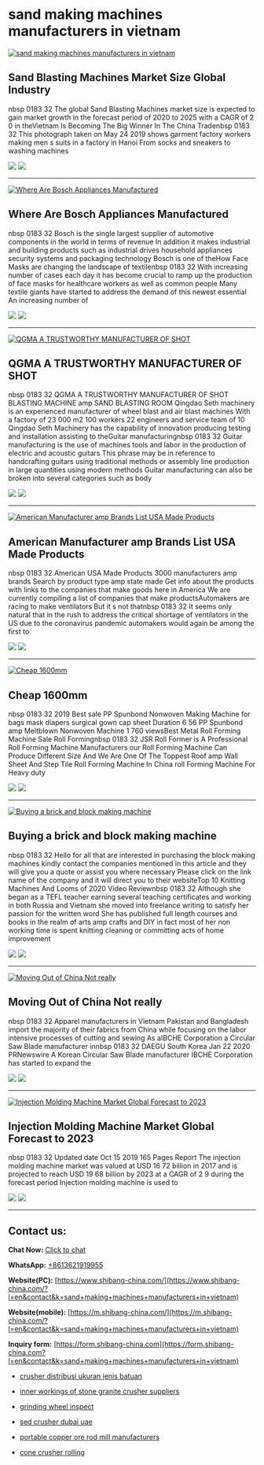 # sand making machines manufacturers in vietnam

<a href="https://swt.shibang-china.com/?l=en&img&k=sand+making+machines+manufacturers+in+vietnam" target="_blank">![sand making machines manufacturers in vietnam](http://static.shibang-china.com/all-800x300/484.jpg)</a>

## Sand Blasting Machines Market Size Global Industry
nbsp 0183 32 The global Sand Blasting Machines market size is expected to gain market growth in the forecast period of 2020 to 2025 with a CAGR of 2 0 in theVietnam Is Becoming The Big Winner In The China Tradenbsp 0183 32 This photograph taken on May 24 2019 shows garment factory workers making men s suits in a factory in Hanoi From socks and sneakers to washing machines


<a href="https://whatsapp.shibangsoft.com/WhatsApp.php" target="_blank" title="WhatsApp">![](http://static.shibang-china.com/icon/whatsapp.png)</a> <a href="https://swt.shibang-china.com/?l=en&icon&k=sand+making+machines+manufacturers+in+vietnam" target="_blank">![](http://static.shibang-china.com/icon/chat-en.png)</a>

---

<a href="https://swt.shibang-china.com/?l=en&img&k=sand+making+machines+manufacturers+in+vietnam" target="_blank">![Where Are Bosch Appliances Manufactured](http://static.shibang-china.com/all-800x300/1112.jpg)</a>

## Where Are Bosch Appliances Manufactured
nbsp 0183 32 Bosch is the single largest supplier of automotive components in the world in terms of revenue In addition it makes industrial and building products such as industrial drives household appliances security systems and packaging technology Bosch is one of theHow Face Masks are changing the landscape of textilenbsp 0183 32 With increasing number of cases each day it has become crucial to ramp up the production of face masks for healthcare workers as well as common people Many textile giants have started to address the demand of this newest essential An increasing number of


<a href="https://whatsapp.shibangsoft.com/WhatsApp.php" target="_blank" title="WhatsApp">![](http://static.shibang-china.com/icon/whatsapp.png)</a> <a href="https://swt.shibang-china.com/?l=en&icon&k=sand+making+machines+manufacturers+in+vietnam" target="_blank">![](http://static.shibang-china.com/icon/chat-en.png)</a>

---

<a href="https://swt.shibang-china.com/?l=en&img&k=sand+making+machines+manufacturers+in+vietnam" target="_blank">![QGMA A TRUSTWORTHY MANUFACTURER OF SHOT](http://static.shibang-china.com/all-800x300/647.jpg)</a>

## QGMA A TRUSTWORTHY MANUFACTURER OF SHOT
nbsp 0183 32 QGMA A TRUSTWORTHY MANUFACTURER OF SHOT BLASTING MACHINE amp SAND BLASTING ROOM Qingdao Seth machinery is an experienced manufacturer of wheel blast and air blast machines With a factory of 23 000 m2 100 workers 22 engineers and service team of 10 Qingdao Seth Machinery has the capability of innovation producing testing and installation assisting to theGuitar manufacturingnbsp 0183 32 Guitar manufacturing is the use of machines tools and labor in the production of electric and acoustic guitars This phrase may be in reference to handcrafting guitars using traditional methods or assembly line production in large quantities using modern methods Guitar manufacturing can also be broken into several categories such as body


<a href="https://whatsapp.shibangsoft.com/WhatsApp.php" target="_blank" title="WhatsApp">![](http://static.shibang-china.com/icon/whatsapp.png)</a> <a href="https://swt.shibang-china.com/?l=en&icon&k=sand+making+machines+manufacturers+in+vietnam" target="_blank">![](http://static.shibang-china.com/icon/chat-en.png)</a>

---

<a href="https://swt.shibang-china.com/?l=en&img&k=sand+making+machines+manufacturers+in+vietnam" target="_blank">![American Manufacturer amp Brands List USA Made Products](http://static.shibang-china.com/all-800x300/708.jpg)</a>

## American Manufacturer amp Brands List USA Made Products
nbsp 0183 32 American USA Made Products 3000 manufacturers amp brands Search by product type amp state made Get info about the products with links to the companies that make goods here in America We are currently compiling a list of companies that make productsAutomakers are racing to make ventilators But it s not thatnbsp 0183 32 It seems only natural that in the rush to address the critical shortage of ventilators in the US due to the coronavirus pandemic automakers would again be among the first to


<a href="https://whatsapp.shibangsoft.com/WhatsApp.php" target="_blank" title="WhatsApp">![](http://static.shibang-china.com/icon/whatsapp.png)</a> <a href="https://swt.shibang-china.com/?l=en&icon&k=sand+making+machines+manufacturers+in+vietnam" target="_blank">![](http://static.shibang-china.com/icon/chat-en.png)</a>

---

<a href="https://swt.shibang-china.com/?l=en&img&k=sand+making+machines+manufacturers+in+vietnam" target="_blank">![Cheap 1600mm](http://static.shibang-china.com/all-800x300/1444.jpg)</a>

## Cheap 1600mm
nbsp 0183 32 2019 Best sale PP Spunbond Nonwoven Making Machine for bags mask diapers surgical gown cap sheet Duration 6 56 PP Spunbond amp Meltblown Nonwoven Machine 1 760 viewsBest Metal Roll Forming Machine Sale Roll Formingnbsp 0183 32 JSR Roll Former is A Professional Roll Forming Machine Manufacturers our Roll Forming Machine Can Produce Different Size And We Are One Of The Toppest Roof amp Wall Sheet And Step Tile Roll Forming Machine In China roll Forming Machine For Heavy duty


<a href="https://whatsapp.shibangsoft.com/WhatsApp.php" target="_blank" title="WhatsApp">![](http://static.shibang-china.com/icon/whatsapp.png)</a> <a href="https://swt.shibang-china.com/?l=en&icon&k=sand+making+machines+manufacturers+in+vietnam" target="_blank">![](http://static.shibang-china.com/icon/chat-en.png)</a>

---

<a href="https://swt.shibang-china.com/?l=en&img&k=sand+making+machines+manufacturers+in+vietnam" target="_blank">![Buying a brick and block making machine](http://static.shibang-china.com/all-800x300/321.jpg)</a>

## Buying a brick and block making machine
nbsp 0183 32 Hello for all that are interested in purchasing the block making machines kindly contact the companies mentioned in this article and they will give you a quote or assist you where necessary Please click on the link name of the company and it will direct you to their websiteTop 10 Knitting Machines And Looms of 2020 Video Reviewnbsp 0183 32 Although she began as a TEFL teacher earning several teaching certificates and working in both Russia and Vietnam she moved into freelance writing to satisfy her passion for the written word She has published full length courses and books in the realm of arts amp crafts and DIY in fact most of her non working time is spent knitting cleaning or committing acts of home improvement


<a href="https://whatsapp.shibangsoft.com/WhatsApp.php" target="_blank" title="WhatsApp">![](http://static.shibang-china.com/icon/whatsapp.png)</a> <a href="https://swt.shibang-china.com/?l=en&icon&k=sand+making+machines+manufacturers+in+vietnam" target="_blank">![](http://static.shibang-china.com/icon/chat-en.png)</a>

---

<a href="https://swt.shibang-china.com/?l=en&img&k=sand+making+machines+manufacturers+in+vietnam" target="_blank">![Moving Out of China Not really](http://static.shibang-china.com/all-800x300/1093.jpg)</a>

## Moving Out of China Not really
nbsp 0183 32 Apparel manufacturers in Vietnam Pakistan and Bangladesh import the majority of their fabrics from China while focusing on the labor intensive processes of cutting and sewing As aIBCHE Corporation a Circular Saw Blade manufacturer innbsp 0183 32 DAEGU South Korea Jan 22 2020 PRNewswire  A Korean Circular Saw Blade manufacturer IBCHE Corporation has started to expand the


<a href="https://whatsapp.shibangsoft.com/WhatsApp.php" target="_blank" title="WhatsApp">![](http://static.shibang-china.com/icon/whatsapp.png)</a> <a href="https://swt.shibang-china.com/?l=en&icon&k=sand+making+machines+manufacturers+in+vietnam" target="_blank">![](http://static.shibang-china.com/icon/chat-en.png)</a>

---

<a href="https://swt.shibang-china.com/?l=en&img&k=sand+making+machines+manufacturers+in+vietnam" target="_blank">![Injection Molding Machine Market Global Forecast to 2023](http://static.shibang-china.com/all-800x300/738.jpg)</a>

## Injection Molding Machine Market Global Forecast to 2023
nbsp 0183 32 Updated date Oct 15 2019 165 Pages Report The injection molding machine market was valued at USD 16 72 billion in 2017 and is projected to reach USD 19 68 billion by 2023 at a CAGR of 2 9 during the forecast period Injection molding machine is used to

<a href="https://whatsapp.shibangsoft.com/WhatsApp.php" target="_blank" title="WhatsApp">![](http://static.shibang-china.com/icon/whatsapp.png)</a> <a href="https://swt.shibang-china.com/?l=en&icon&k=sand+making+machines+manufacturers+in+vietnam" target="_blank">![](http://static.shibang-china.com/icon/chat-en.png)</a>

---
## Contact us:

**Chat Now:** [Click to chat](https://swt.shibang-china.com?l=en&contact&k=sand+making+machines+manufacturers+in+vietnam)

**WhatsApp:**  [+8613621919955](https://whatsapp.shibangsoft.com/WhatsApp.php)

**Website(PC):** [https://www.shibang-china.com/](https://www.shibang-china.com/?l=en&contact&k=sand+making+machines+manufacturers+in+vietnam)

**Website(mobile):** [https://m.shibang-china.com/](https://m.shibang-china.com/?l=en&contact&k=sand+making+machines+manufacturers+in+vietnam)

**Inquiry form:** [https://form.shibang-china.com](https://form.shibang-china.com?l=en&contact&k=sand+making+machines+manufacturers+in+vietnam)

* [crusher distribusi ukuran jenis batuan](../163/crusher%20distribusi%20ukuran%20jenis%20batuan.md)

* [inner workings of stone granite crusher suppliers](../167/inner%20workings%20of%20stone%20granite%20crusher%20suppliers.md)

* [grinding wheel inspect](../164/grinding%20wheel%20inspect.md)

* [sed crusher dubai uae](../170/sed%20crusher%20dubai%20uae.md)

* [portable copper ore rod mill manufacturers](../168/portable%20copper%20ore%20rod%20mill%20manufacturers.md)

* [cone crusher rolling](../168/cone%20crusher%20rolling.md)
